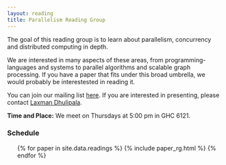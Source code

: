 ```yaml
---
layout: reading
title: Parallelism Reading Group
---
```


The goal of this reading group is to learn about parallelism, concurrency and distributed computing in depth.

We are interested in many aspects of these areas, from programming-languages and systems to parallel algorithms and scalable graph processing. If you have a paper that fits under this broad umbrella, we would probably be interestested in reading it. 

You can join our mailing list [here][ml]. If you are interested in presenting, please contact [Laxman Dhulipala][ldh].

**Time and Place:** We meet on Thursdays at 5:00 pm in GHC 6121. 

[ml]: https://lists.andrew.cmu.edu/mailman/listinfo/parallel-rg
[ldh]: mailto:ldhulipa@cs.cmu.edu

### Schedule

<ul>
{% for paper in site.data.readings %}
  {% include paper_rg.html %}
{% endfor %}
</ul>
